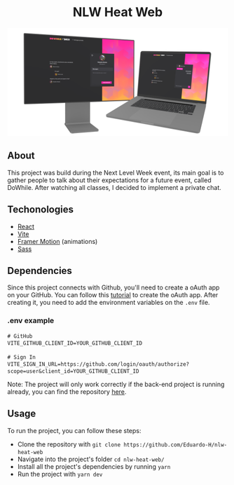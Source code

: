 <h1 align="center">NLW Heat Web</h1>

<img src=".github/highlight.png" />

## About
This project was build during the Next Level Week event, its main goal is to gather people to talk about their expectations for a future event, called DoWhile. After watching all classes, I decided to implement a private chat.

## Techonologies
- [React](https://reactjs.org/)
- [Vite](https://vitejs.dev/)
- [Framer Motion](https://www.framer.com) (animations)
- [Sass](https://sass-lang.com/)

## Dependencies
Since this project connects with Github, you'll need to create a oAuth app on your GitHub. You can follow this [tutorial](https://docs.github.com/en/developers/apps/building-oauth-apps/creating-an-oauth-app) to create the oAuth app. After creating it, you need to add the environment variables on the ```.env``` file.

### .env example
```
# GitHub
VITE_GITHUB_CLIENT_ID=YOUR_GITHUB_CLIENT_ID

# Sign In
VITE_SIGN_IN_URL=https://github.com/login/oauth/authorize?scope=user&client_id=YOUR_GITHUB_CLIENT_ID
```

Note: The project will only work correctly if the back-end project is running already, you can find the repository [here](https://github.com/Eduardo-H/nlw-heat-node).

## Usage
To run the project, you can follow these steps:
- Clone the repository with ```git clone https://github.com/Eduardo-H/nlw-heat-web```
- Navigate into the project's folder ```cd nlw-heat-web/```
- Install all the project's dependencies by running ```yarn```
- Run the project with ```yarn dev```
